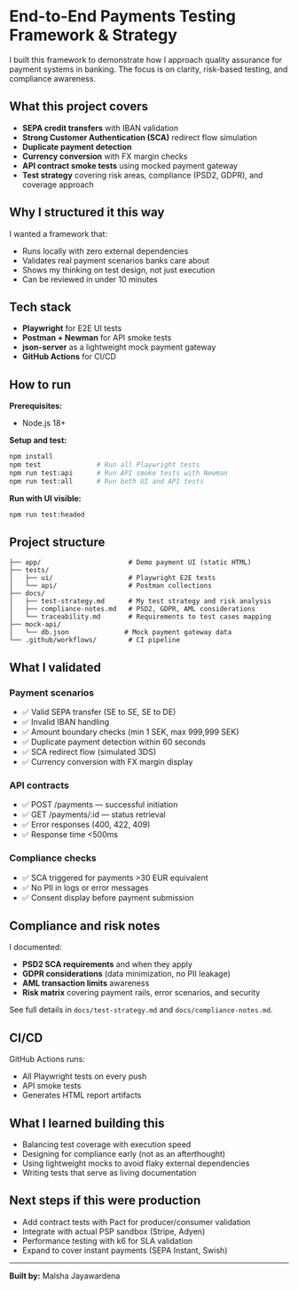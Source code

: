 # End-to-End Payments Testing Framework & Strategy

I built this framework to demonstrate how I approach quality assurance for payment systems in banking. The focus is on clarity, risk-based testing, and compliance awareness.
## What this project covers

- **SEPA credit transfers** with IBAN validation
- **Strong Customer Authentication (SCA)** redirect flow simulation
- **Duplicate payment detection**
- **Currency conversion** with FX margin checks
- **API contract smoke tests** using mocked payment gateway
- **Test strategy** covering risk areas, compliance (PSD2, GDPR), and coverage approach

## Why I structured it this way

I wanted a framework that:
- Runs locally with zero external dependencies
- Validates real payment scenarios banks care about
- Shows my thinking on test design, not just execution
- Can be reviewed in under 10 minutes

## Tech stack

- **Playwright** for E2E UI tests
- **Postman + Newman** for API smoke tests
- **json-server** as a lightweight mock payment gateway
- **GitHub Actions** for CI/CD

## How to run

**Prerequisites:**
- Node.js 18+

**Setup and test:**
```bash
npm install
npm test              # Run all Playwright tests
npm run test:api      # Run API smoke tests with Newman
npm run test:all      # Run both UI and API tests
```

**Run with UI visible:**
```bash
npm run test:headed
```

## Project structure

```
├── app/                      # Demo payment UI (static HTML)
├── tests/
│   ├── ui/                   # Playwright E2E tests
│   └── api/                  # Postman collections
├── docs/
│   ├── test-strategy.md      # My test strategy and risk analysis
│   ├── compliance-notes.md   # PSD2, GDPR, AML considerations
│   └── traceability.md       # Requirements to test cases mapping
├── mock-api/
│   └── db.json              # Mock payment gateway data
└── .github/workflows/        # CI pipeline
```

## What I validated

### Payment scenarios
- ✅ Valid SEPA transfer (SE to SE, SE to DE)
- ✅ Invalid IBAN handling
- ✅ Amount boundary checks (min 1 SEK, max 999,999 SEK)
- ✅ Duplicate payment detection within 60 seconds
- ✅ SCA redirect flow (simulated 3DS)
- ✅ Currency conversion with FX margin display

### API contracts
- ✅ POST /payments — successful initiation
- ✅ GET /payments/:id — status retrieval
- ✅ Error responses (400, 422, 409)
- ✅ Response time <500ms

### Compliance checks
- ✅ SCA triggered for payments >30 EUR equivalent
- ✅ No PII in logs or error messages
- ✅ Consent display before payment submission

## Compliance and risk notes

I documented:
- **PSD2 SCA requirements** and when they apply
- **GDPR considerations** (data minimization, no PII leakage)
- **AML transaction limits** awareness
- **Risk matrix** covering payment rails, error scenarios, and security

See full details in `docs/test-strategy.md` and `docs/compliance-notes.md`.

## CI/CD

GitHub Actions runs:
- All Playwright tests on every push
- API smoke tests
- Generates HTML report artifacts

## What I learned building this

- Balancing test coverage with execution speed
- Designing for compliance early (not as an afterthought)
- Using lightweight mocks to avoid flaky external dependencies
- Writing tests that serve as living documentation

## Next steps if this were production

- Add contract tests with Pact for producer/consumer validation
- Integrate with actual PSP sandbox (Stripe, Adyen)
- Performance testing with k6 for SLA validation
- Expand to cover instant payments (SEPA Instant, Swish)

---

**Built by:** Malsha Jayawardena  

